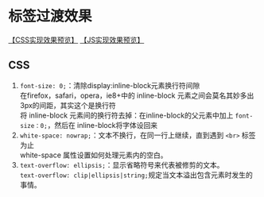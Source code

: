 # 标签过渡效果
[【CSS实现效果预览】](https://baoyuzhang.github.io/JD.COM/module/Transition/Transition_css.html)
[【JS实现效果预览】](https://baoyuzhang.github.io/JD.COM/module/Transition/Transition_js.html)

## CSS
1. `font-size: 0;`：清除display:inline-block元素换行符间隙<br>
在firefox，safari，opera，ie8+中的 inline-block 元素之间会莫名其妙多出3px的间距，其实这个是换行符<br>
将 inline-block 元素间的换行符去掉：在inline-block的父元素中加上 `font-size：0;`，然后在 inline-block将字体设回来
2. `white-space: nowrap;`：文本不换行，在同一行上继续，直到遇到 `<br>` 标签为止<br>
white-space 属性设置如何处理元素内的空白。
3. `text-overflow: ellipsis;`：显示省略符号来代表被修剪的文本。<br>
`text-overflow: clip|ellipsis|string;`规定当文本溢出包含元素时发生的事情。
